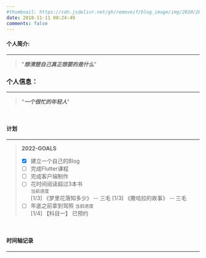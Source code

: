 ```yaml
---
#thumbnail: https://cdn.jsdelivr.net/gh/removeif/blog_image/img/2020/20201030172650.png
date: 2018-11-11 08:24:49
comments: false
---
```


#### 个人简介:

---
>"***想清楚自己真正想要的是什么***"

### 个人信息：

---
>"***一个很忙的年轻人***"

<br>

#### 计划

---
>**2022-GOALS**              
>+ [x] 建立一个自己的Blog
>+ [ ] 完成Flutter课程
>+ [ ] 完成客户端制作
>+ [ ] 花时间阅读超过3本书  
	`当前进度`  
	[1/3] 《梦里花落知多少》 -- 三毛
	[1/3] 《撒哈拉的故事》 -- 三毛
>+ [ ] 年底之前拿到驾照
	`当前进度`  
	[1/4] 【科目一】 已预约

<!-- **2019计划**

---
2018.12.31/21:59:00->更新于2019.12.31
>**2019-GOALS**
>+ [x] 购买的专业书籍至少看完一遍（并发、重构、设计模式...）-> 95%
> **额外：**
>+ [x] 追了很多剧
> **总结：**
>+ 有优点有缺点，没坚持下来的还是太多，追了太多剧。以后多学习，多思考！ -->


<br>

#### 时间轴记录

---

<div class="time-axis-main">
	<ul class="time-axis"></ul>
</div>
<script src="/js/about-me.js"></script>
<br>
<br>
